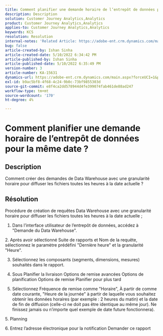 ```yaml
---
title: Comment planifier une demande horaire de l’entrepôt de données pour la même date ?
description: Description
solution: Customer Journey Analytics,Analytics
product: Customer Journey Analytics,Analytics
applies-to: Customer Journey Analytics,Analytics
keywords: KCS
resolution: Resolution
internal-notes: 'Related Article: https://adobe-ent.crm.dynamics.com/main.aspx?appid=c8f3a4cd-a068-e911-a957-000d3a34e00b&pagetype=entityrecord&etn=knowledgearticle&id=b5d08a45-cea0-ea11-a812-000d3a303484'
bug: false
article-created-by: Ishan Sinha
article-created-date: 5/10/2022 6:34:42 PM
article-published-by: Ishan Sinha
article-published-date: 5/10/2022 6:35:49 PM
version-number: 3
article-number: KA-15631
dynamics-url: https://adobe-ent.crm.dynamics.com/main.aspx?forceUCI=1&pagetype=entityrecord&etn=knowledgearticle&id=90ec1ddb-8fd0-ec11-a7b5-0022480a8753
exl-id: b9ac5bf8-4f68-4c24-9b0c-73bf9855303d
source-git-commit: e8f4ca2dd578944d4fe399074fab461de88ad247
workflow-type: tm+mt
source-wordcount: '170'
ht-degree: 4%

---
```


# Comment planifier une demande horaire de l’entrepôt de données pour la même date ?

## Description


Comment créer des demandes de Data Warehouse avec une granularité horaire pour diffuser les fichiers toutes les heures à la date actuelle ?


## Résolution


Procédure de création de requêtes Data Warehouse avec une granularité horaire pour diffuser les fichiers toutes les heures à la date actuelle ;

1. Dans l’interface utilisateur de l’entrepôt de données, accédez à &quot;Demande du Data Warehouse&quot;.

2. Après avoir sélectionné Suite de rapports et Nom de la requête, sélectionnez le paramètre prédéfini &quot;Dernière heure&quot; et la granularité &quot;Heure&quot;.

3. Sélectionnez les composants (segments, dimensions, mesures) souhaités dans le rapport.

3. Sous Planifier la livraison Options de remise avancées Options de planification Options de remise Planifier pour plus tard

4. Sélectionnez Fréquence de remise comme &quot;Horaire&quot;, À partir de comme date courante, &quot;Heure de la journée&quot; à partir de laquelle vous souhaitez obtenir les données horaires (par exemple : 2 heures du matin) et la date de fin de diffusion (celle-ci ne doit pas être identique au même jour). Ne finissez jamais ou n’importe quel exemple de date future fonctionnera).

5. Planning

6. Entrez l’adresse électronique pour la notification Demander ce rapport
